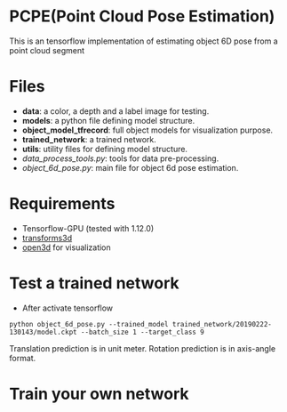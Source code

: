 # PCPE(Point Cloud Pose Estimation)
This is an tensorflow implementation of estimating object 6D pose from a point cloud segment

# Files
* **data**: a color, a depth and a label image for testing.
* **models**: a python file defining model structure.
* **object_model_tfrecord**: full object models for visualization purpose.
* **trained_network**: a trained network.
* **utils**: utility files for defining model structure.
* *data_process_tools.py*: tools for data pre-processing.
* *object_6d_pose.py*: main file for object 6d pose estimation.

# Requirements
* Tensorflow-GPU (tested with 1.12.0)
* [transforms3d](https://matthew-brett.github.io/transforms3d/)
* [open3d](http://www.open3d.org/docs/getting_started.html) for visualization

# Test a trained network
* After activate tensorflow
```
python object_6d_pose.py --trained_model trained_network/20190222-130143/model.ckpt --batch_size 1 --target_class 9
```
Translation prediction is in unit meter.
Rotation prediction is in axis-angle format.

# Train your own network